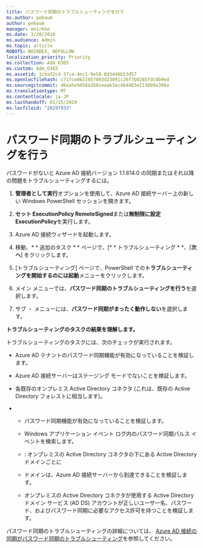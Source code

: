 ```yaml
---
title: パスワード同期のトラブルシューティングを行う
ms.author: pebaum
author: pebaum
manager: mnirkhe
ms.date: 3/20/2018
ms.audience: Admin
ms.topic: article
ROBOTS: NOINDEX, NOFOLLOW
localization_priority: Priority
ms.collection: Adm_O365
ms.custom: Adm_O365
ms.assetid: 1cba32c4-37ce-4ec1-9e58-8d3440b53d57
ms.openlocfilehash: c71fce8621057093d23891c26f7b0285fdc8b9ed
ms.sourcegitcommit: d6ea5e9458a2b8ceaab3ac4bd483e1130b9a398a
ms.translationtype: MT
ms.contentlocale: ja-JP
ms.lasthandoff: 01/15/2019
ms.locfileid: "28297933"
---
```

# <a name="troubleshoot-password-synchronization"></a>パスワード同期のトラブルシューティングを行う

パスワードがないと Azure AD 接続バージョン 1.1.614.0 の同期またはそれ以降の問題をトラブルシューティングするには。
  
1. **管理者として実行**オプションを使用して、Azure AD 接続サーバー上の新しい Windows PowerShell セッションを開きます。 
    
2. **セット ExecutionPolicy RemoteSigned**または**無制限に設定 ExecutionPolicy**を実行します。 
    
3. Azure AD 接続ウィザードを起動します。
    
4. 移動、* * 追加のタスク * * ページで、[* * トラブルシューティング * *、[**次へ**] をクリックします。 
    
5. [トラブルシューティング] ページで、PowerShell での**トラブルシューティングを開始するのには起動**メニューをクリックします。 
    
6. メイン メニューでは、**パスワード同期のトラブルシューティングを行う**を選択します。 
    
7. サブ ・ メニューには、**パスワード同期がまったく動作しない**を選択します。 
    
 **トラブルシューティングのタスクの結果を理解します。**
  
トラブルシューティングのタスクには、次のチェックが実行されます。
  
- Azure AD テナントのパスワード同期機能が有効になっていることを検証します。
    
- Azure AD 接続サーバーはステージング モードでないことを検証します。
    
- 各既存のオンプレミス Active Directory コネクタ (これは、既存の Active Directory フォレストに相当します)。
    
- 
  - パスワード同期機能が有効になっていることを検証します。
    
  - Windows アプリケーション イベント ログ内のパスワード同期パルス イベントを検索します。
    
  - : オンプレミスの Active Directory コネクタの下にある Active Directory ドメインごとに
    
  - ドメインは、Azure AD 接続サーバーから到達できることを検証します。
    
  - オンプレミスの Active Directory コネクタが使用する Active Directory ドメイン サービス (AD DS) アカウントが正しいユーザー名、パスワード、およびパスワード同期に必要なアクセス許可を持つことを検証します。
    
パスワード同期のトラブルシューティングの詳細については、 [Azure AD 接続の同期がパスワード同期のトラブルシューティング](https://docs.microsoft.com/en-us/azure/active-directory/connect/active-directory-aadconnectsync-troubleshoot-password-synchronization)を参照してください。
  

